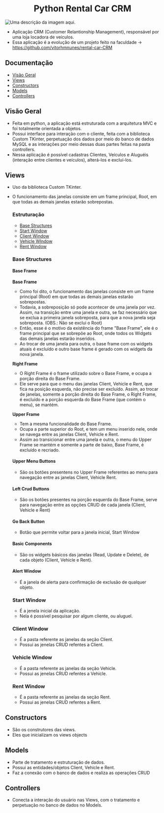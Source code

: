 
<h1 align="Center"> Python Rental Car CRM </h1>

![Uma descrição da imagem aqui.](https://github.com/user-attachments/assets/cb3a1ae6-aea2-4fa9-b313-4ee747d26c84)

- Aplicação CRM (Customer Relantionship Management), responsável por uma loja locadora de veículos.
- Essa aplicação é a evolução de um projeto feito na faculdade -> https://github.com/vitorhmnunes/rental-car-CRM

## Documentação

 * [Visão Geral](#Visão-Geral)
 * [Views](#Views)
 * [Constructors](#Constructors)
 * [Models](#Models)
 * [Controllers](#Controllers)

## Visão Geral

  - Feita em python, a aplicação está estruturada com a arquitetura MVC e foi totalmente orientada a objetos.
  - Possui interface para interação com o cliente, feita com a biblioteca Custom TKinter, perpetuação dos dados por meio do banco de dados MySQL e as interações por meio dessas duas 
    partes feitas na pasta controllers.
  - Nessa aplicação é possível cadastras Clientes, Veículos e Aluguéis (interação entre clientes e veículos), alterá-los e excluí-los.

## Views

  - Uso da biblioteca Custom TKinter.
  - O funcionamento das janelas consiste em um frame principal, Root, em que todas as demais janelas estarão sobrepostas.

    ### Estruturação

    * [Base Structures](#Base-Structures)
    * [Start Window](#Start-Window)
    * [Client Window](#Client-Window)
    * [Vehicle WIndow](#Vehicle-Window)
    * [Rent Window](#Rent-Window)

    ### Base Structures

     #### Base Frame

       **Base Frame**

       - Como foi dito, o funcionamento das janelas consiste em um frame principal (Root) em que todas as demais janelas estarão sobrepostas. 
       - Todavia, a sobreposição só pode acontecer de uma janela por vez. Assim, na transição entre uma janela e outra, se faz necessário que se exclua a primeira janela sobreposta, 
         para que a nova janela seja sobreposta. (OBS.: Não se exclui o Root)
       - Então, esse é o motivo da existência do frame "Base Frame", ele é o frame principal que se sobrepõe ao Root, onde todos os Widgets das demais janelas estarão inseridos. 
       - Ao trocar de uma janela para outra, o base frame com os widgets atuais é excluído e outro base frame é gerado com os widgets da nova janela.

       **Right Frame**

       - O Right Frame é o frame utilizado sobre o Base Frame, e ocupa a porção direita do Base Frame.
       - Ele serve para que o menu das janelas Client, Vehicle e Rent, que fica na posição esquerda, não precise ser excluído. Assim, ao trocar de janelas, somente a porção direita do 
         Base Frame, o Right Frame, é excluído e a porção esquerda do Base Frame (que contém o menu), se mantém.

       **Upper Frame**

       - Tem a mesma funcionalidade do Base Frame.
       - Ocupa a parte superior do Root, e tem um menu inserido nele, onde se navega entre as janelas Client, Vehicle e Rent.
       - Assim ao transicionar entre uma janela e outra, o menu do Upper Frame se mantém e somente a parte de baixo, Base Frame, é excluído e recriado.
    
      #### Upper Menu Buttons

       - São os botões presentens no Upper Frame referentes ao menu para navegação entre as janelas Client, Vehicle Rent.

      #### Left Crud Buttons

       - São os botões presentes na porção esquerda do Base Frame, serve para navegação entre as opções CRUD de cada janela (Client, Vehicle e Rent)

      #### Go Back Button
  
       - Botão que permite voltar para a janela inicial, Start Window

      #### Basic Components

       - São os widgets básicos das janelas (Read, Update e Delete), de cada objeto (Client, Vehicle e Rent).

      #### Alert Window

       - É a janela de alerta para confirmação de exclusão de qualquer objeto.
    
     ### Start Window

      - É a jenela inicial da aplicação.
      - Nela é possível pesquisar por algum cliente, ou aluguel.

     ### Client Window

      - É a pasta referente as janelas da seção Client.
      - Possui as jenelas CRUD refentes a Client.

     ### Vehicle Window

      - É a pasta referente as janelas da seção Vehicle.
      - Possui as jenelas CRUD refentes a Vehicle.

     ### Rent Window

      - É a pasta referente as janelas da seção Rent.
      - Possui as jenelas CRUD refentes a Rent.
    

## Constructors

  - São os construtores das views.
  - Eles que inicializam os views objects

## Models

  - Parte de tratamento e estruturação de dados.
  - Possui as entidades/objetos Client, Vehicle e Rent.
  - Faz a conexão com o banco de dados e realiza as operações CRUD

## Controllers

  - Conecta a interação do usuário nas Views, com o tratamento e perpetuação no banco de dados no Models.
